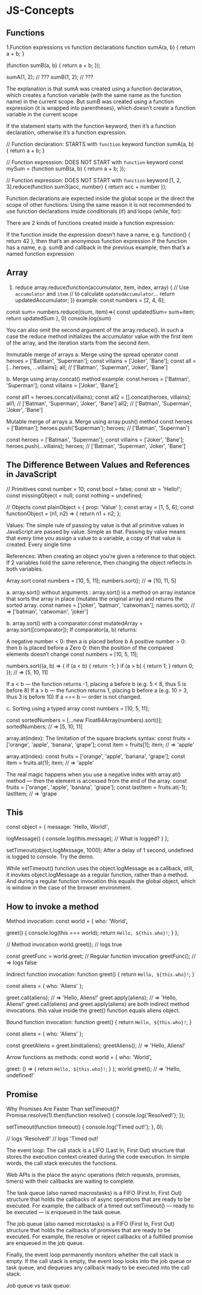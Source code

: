 # JS-Concepts

## Functions
1.Function expressions vs function declarations
function sumA(a, b) {
  return a + b;
}

(function sumB(a, b) {
  return a + b;
});

sumA(1, 2); // ???
sumB(1, 2); // ???

The explanation is that sumA was created using a function declaration, which creates a function variable (with the same name as the function name) in the current scope. But sumB was created using a function expression (it is wrapped into parentheses), which doesn’t create a function variable in the current scope

If the statement starts with the function keyword, then it’s a function declaration, otherwise it’s a function expression.

// Function declaration: STARTS with `function` keyword
function sumA(a, b) {
  return a + b;
}

// Function expression: DOES NOT START with `function` keyword
const mySum = (function sumB(a, b) {
  return a + b;
});

// Function expression: DOES NOT START with `function` keyword
[1, 2, 3].reduce(function sum3(acc, number) { 
  return acc + number 
});

Function declarations are expected inside the global scope or the direct the scope of other functions:
Using the same reason it is not recommended to use function declarations inside conditionals (if) and loops (while, for):

There are 2 kinds of functions created inside a function expression:

If the function inside the expression doesn’t have a name, e.g. function() { return 42 }, then that’s an anonymous function expression
If the function has a name, e.g. sumB and callback in the previous example, then that’s a named function expression


## Array
1. reduce
array.reduce(function(accumulator, item, index, array) {
  // Use `accumulator` and `item` 
  // to calculate `updatedAccumulator`...
  return updatedAccumulator;
})
example: 
const numbers = [2, 4, 6];

const sum= numbers.reduce((sum, item)=>{
  const updatedSum= sum+item;
  return updatedSum
}, 0)
console.log(sum)

You can also omit the second argument of the array.reduce(). In such a case the reduce method initializes the accumulator value with the first item of the array, and the iteration starts from the second item.

 Immutable merge of arrays
 a. Merge using the spread operator
 const heroes = ['Batman', 'Superman'];
const villains = ['Joker', 'Bane'];
const all = [...heroes, ...villains];
all; // ['Batman', 'Superman', 'Joker', 'Bane']

b. Merge using array.concat() method
example:
const heroes = ['Batman', 'Superman'];
const villains = ['Joker', 'Bane'];

const all1 = heroes.concat(villains);
const all2 = [].concat(heroes, villains);
all1; // ['Batman', 'Superman', 'Joker', 'Bane']
all2; // ['Batman', 'Superman', 'Joker', 'Bane']

Mutable merge of arrays
a. Merge using array.push() method
const heroes = ['Batman'];
heroes.push('Superman');
heroes; // ['Batman', 'Superman']

const heroes = ['Batman', 'Superman'];
const villains = ['Joker', 'Bane'];
heroes.push(...villains);
heroes; // ['Batman', 'Superman', 'Joker', 'Bane']

## The Difference Between Values and References in JavaScript
// Primitives
const number = 10;
const bool = false;
const str = 'Hello!';
const missingObject = null;
const nothing = undefined;

// Objects
const plainObject = {
  prop: 'Value'
};
const array = [1, 5, 6];
const functionObject = (n1, n2) => {
  return n1 + n2;
};

Values:
The simple rule of passing by value is that all primitive values in JavaScript are passed by value. Simple as that.
Passing by value means that every time you assign a value to a variable, a copy of that value is created. Every single time

References:
When creating an object you’re given a reference to that object. If 2 variables hold the same reference, then changing the object reflects in both variables.

Array.sort
const numbers = [10, 5, 11];
numbers.sort(); // => [10, 11, 5]

a. array.sort() without arguments : array.sort() is a method on array instance that sorts the array in place (mutates the original array) and returns the sorted array.
const names = ['joker', 'batman', 'catwoman'];
names.sort(); // => ['batman', 'catwoman', 'joker']

b. array.sort() with a comparator:const mutatedArray = array.sort([comparator]);
If comparator(a, b) returns:

A negative number < 0: then a is placed before b
A positive number > 0: then b is placed before a
Zero 0: then the position of the compared elements doesn’t change
const numbers = [10, 5, 11];

numbers.sort((a, b) => {
  if (a < b) {
    return -1;
  }
  if (a > b) {
    return 1;
  }
  return 0;
}); // => [5, 10, 11]

If a < b — the function returns -1, placing a before b (e.g. 5 < 8, thus 5 is before 8)
If a > b — the function returns 1, placing b before a (e.g. 10 > 3, thus 3 is before 10)
If a === b — order is not changed.

c. Sorting using a typed array
const numbers = [10, 5, 11];

const sortedNumbers = [...new Float64Array(numbers).sort()];
sortedNumbers; // => [5, 10, 11]


array.at(index):
The limitation of the square brackets syntax:
const fruits = ['orange', 'apple', 'banana', 'grape'];
const item = fruits[1];
item; // => 'apple'

array.at(index):
const fruits = ['orange', 'apple', 'banana', 'grape'];
const item = fruits.at(1);
item; // => 'apple'

The real magic happens when you use a negative index with array.at() method — then the element is accessed from the end of the array.
const fruits = ['orange', 'apple', 'banana', 'grape'];
const lastItem = fruits.at(-1);
lastItem; // => 'grape






## This
const object = {
  message: 'Hello, World!',

  logMessage() {
    console.log(this.message); // What is logged?
  }
};

setTimeout(object.logMessage, 1000);
After a delay of 1 second, undefined is logged to console. Try the demo.

While setTimeout() function uses the object.logMessage as a callback, still, it inovkes object.logMessage as a regular function, rather than a method.
And during a regular function invocation this equals the global object, which is window in the case of the browser environment.

## How to invoke a method
Method invocation:
const world = {
  who: 'World',

  greet() {
    console.log(this === world);
    return `Hello, ${this.who}!`;
  }
};

// Method invocation
world.greet(); // logs true

const greetFunc = world.greet;
// Regular function invocation
greetFunc(); // => logs false

Indirect function invocation:
function greet() {
  return `Hello, ${this.who}!`;
}

const aliens = {
  who: 'Aliens'
};

greet.call(aliens); // => 'Hello, Aliens!'
greet.apply(aliens); // => 'Hello, Aliens!'
greet.call(aliens) and greet.apply(aliens) are both indirect method invocations. this value inside the greet() function equals aliens object.

Bound function invocation:
function greet() {
  return `Hello, ${this.who}!`;
}

const aliens = {
  who: 'Aliens'
};

const greetAliens = greet.bind(aliens);
greetAliens(); // => 'Hello, Aliens!'

Arrow functions as methods:
const world = {
  who: 'World',

  greet: () => {
    return `Hello, ${this.who}!`;
  }
};
world.greet(); // => 'Hello, undefined!'




## Promise
Why Promises Are Faster Than setTimeout()?
Promise.resolve(1).then(function resolve() {
  console.log('Resolved!');
});

setTimeout(function timeout() {
  console.log('Timed out!');
}, 0);

// logs 'Resolved!'
// logs 'Timed out!

The event loop:
The call stack is a LIFO (Last In, First Out) structure that stores the execution context created during the code execution. In simple words, the call stack executes the functions.

Web APIs is the place the async operations (fetch requests, promises, timers) with their callbacks are waiting to complete.

The task queue (also named macrostasks) is a FIFO (First In, First Out) structure that holds the callbacks of async operations that are ready to be executed. For example, the callback of a timed out setTimeout() — ready to be executed — is enqueued in the task queue.

The job queue (also named microtasks) is a FIFO (First In, First Out) structure that holds the callbacks of promises that are ready to be executed. For example, the resolve or reject callbacks of a fulfilled promise are enqueued in the job queue.

Finally, the event loop permanently monitors whether the call stack is empty. If the call stack is empty, the event loop looks into the job queue or task queue, and dequeues any callback ready to be executed into the call stack.

 Job queue vs task queue:
 
